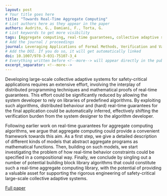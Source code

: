 ```yaml
---
layout: post
# Your title goes here
title: "Towards Real-Time Aggregate Computing"
# List authors here as they appear in the paper
authors: Audrito, G., Damiani, F., Torta, G.
# List keywords to get more visibility
tags: [Aggregate computing, real-time guarantees, collective adaptive systems, distributed programming]
# Add the journal / proceedings
journal: Leveraging Applications of Formal Methods, Verification and Validation. Rigorous Engineering of Collective Adaptive Systems. ISoLA 2024. Lecture Notes in Computer Science, vol 15220. Springer, Cham.
# Add the DOI. If you do so, it will get automatically linked
doi: 10.1007/978-3-031-75107-3_4
# Everything written before <!--more--> will appear directly in the publications page
excerpt_separator: <!--more-->
---
```


Developing large-scale collective adaptive systems for safety-critical applications requires an extensive effort, involving the interplay of distributed programming techniques and mathematical proofs of real-time guarantees. This effort could be significantly reduced by allowing the system developer to rely on libraries of predefined algorithms. By exploiting such algorithms, distributed behaviour and (hard) real-time guarantees for the final application could be automatically inferred, effectively shifting the verification burden from the system designer to the algorithm developer. 

Following earlier work on real-time guarantees for aggregate computing algorithms, we argue that aggregate computing could provide a convenient framework towards this aim. As a first step, we give a detailed description of different kinds of models that abstract aggregate programs as mathematical functions. Then, building on such models, we start investigating the problem of how real-time behavior constraints could be specified in a compositional way. Finally, we conclude by singling out a number of potential building block library algorithms that could constitute such a real-time aggregate computing library, with the potential of providing a valuable asset for supporting the rigorous engineering of safety-critical large-scale collective adaptive systems.

[Full paper](https://doi.org/10.1007/978-3-031-75107-3_4)
